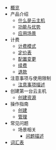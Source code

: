 <!-- 请勿添加产品标题，标题行将由系统自动增加，名称将于您申请邮件提供的仓库名称一致 -->

* [概览](/仓库名称/README.md)
* 产品介绍   <!-- 以下是参考的目录模版，旨在建议产品文档应该包含的内容模块。实际章节划分可根据实际内容进行调整 -->
   * [什么是云主机](相对链接)
   * [功能与优势](相对链接)
   * [应用场景](相对链接)
* 计费
   * [计费模式](/uhost/guide.md)
   * [定价表](相对链接)
   * [配置变更](相对链接)
   * [续费](相对链接)
   * [退款](相对链接)
* 注意事项与使用限制
   * [注意事项描述](相对链接)
* 创建第一台云主机
   * [创建资源](相对链接)
* 操作指南
   * [创建](相对链接)
   * [管理](相对链接)
* 常见问题
   * 场景相关 <!-- 平台已支持三级及以下目录收起展开，为确保点击区域充分，包含三级目录的二级标题请勿添加链接 -->
      * [问题描述](相对链接)
* [词汇表](/仓库名称/_glossary.md)
